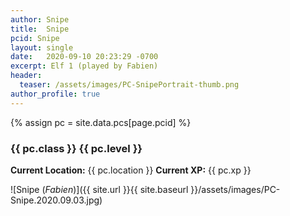 ```yaml
---
author: Snipe
title:  Snipe
pcid: Snipe
layout: single
date:   2020-09-10 20:23:29 -0700
excerpt: Elf 1 (played by Fabien)
header:
  teaser: /assets/images/PC-SnipePortrait-thumb.png
author_profile: true
---
```


{% assign pc = site.data.pcs[page.pcid] %}

### {{ pc.class }} {{ pc.level }}
**Current Location:** {{ pc.location }}
**Current XP:** {{ pc.xp }}

![Snipe (_Fabien_)]({{ site.url }}{{ site.baseurl }}/assets/images/PC-Snipe.2020.09.03.jpg)

